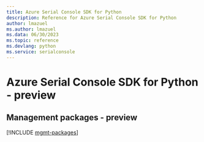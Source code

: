 ```yaml
---
title: Azure Serial Console SDK for Python
description: Reference for Azure Serial Console SDK for Python
author: lmazuel
ms.author: lmazuel
ms.data: 06/30/2023
ms.topic: reference
ms.devlang: python
ms.service: serialconsole
---
```

# Azure Serial Console SDK for Python - preview

## Management packages - preview
[!INCLUDE [mgmt-packages](serial-console-mgmt-index.md)]